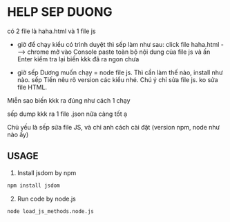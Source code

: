 # HELP SEP DUONG
có 2 file là haha.html
và 1 file js

- giờ để chạy kiểu có trình duyệt thì sếp làm như sau:
click file haha.html ---> chrome mở
vào Console
paste toàn bộ nội dung của file js và ấn Enter
kiểm tra lại biến kkk đã ra ngon chưa


- giờ sếp Dương muốn chạy = node file js. Thì cần làm thế nào, install như nào. sếp Tiến nêu rõ version các kiểu nhé.
Chú ý chỉ sửa file js. ko sửa file HTML.

Miễn sao biến kkk ra đúng như cách 1 chạy

sếp dump kkk ra 1 file .json nữa càng tốt ạ

Chủ yếu là sếp sửa file JS, và chỉ anh cách cài đặt (version npm, node như nào ấy)


## USAGE
1) Install jsdom by npm
```bash
npm install jsdom
```
2) Run code by node.js
```bash
node load_js_methods.node.js  
```
